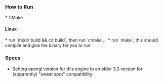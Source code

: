 <h3> How to Run</h3>
* CMake

<h4>Linux</h4>
* run `mkdir build && cd build`, then run `cmake ..`
    * run `make`, this should compile and give the binary for you to run


<h3>Specs</h3>

* Setting opengl version for this engine to an older 3.3 version for (apparently) "sweet spot" compatibility